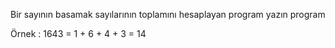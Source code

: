 Bir sayının basamak sayılarının toplamını hesaplayan program yazın program

Örnek : 1643 = 1 + 6 + 4 + 3 = 14
